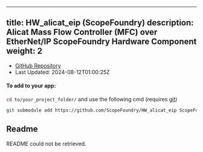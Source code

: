 
---
title: HW_alicat_eip (ScopeFoundry)
description: Alicat Mass Flow Controller (MFC) over EtherNet/IP ScopeFoundry Hardware Component
weight: 2
---
- [GitHub Repository](https://github.com/ScopeFoundry/HW_alicat_eip)
- Last Updated: 2024-08-12T01:00:25Z


#### To add to your app:

`cd to/your_project_folder/` and use the following cmd (requires [git](/docs/100_development-environment/20_git/))

```bash
git submodule add https://github.com/ScopeFoundry/HW_alicat_eip ScopeFoundryHW/alicat_eip
```


## Readme
README could not be retrieved.

